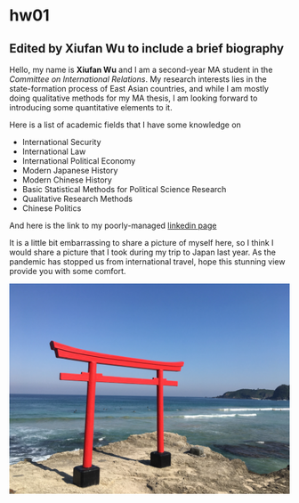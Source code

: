 # hw01

## Edited by Xiufan Wu to include a brief biography

Hello, my name is **Xiufan Wu** and I am a second-year MA student in the *Committee on International Relations*. My research interests lies in the state-formation process of East Asian countries, and while I am mostly doing qualitative methods for my MA thesis, I am looking forward to introducing some quantitative elements to it. 

Here is a list of academic fields that I have some knowledge on

* International Security
* International Law
* International Political Economy
* Modern Japanese History
* Modern Chinese History
* Basic Statistical Methods for Political Science Research 
* Qualitative Research Methods
* Chinese Politics 

And here is the link to my poorly-managed [linkedin page](www.linkedin.com/in/wuxiufan)

It is a little bit embarrassing to share a picture of myself here, so I think I would share a picture that I took during my trip to Japan last year. As the pandemic has stopped us from international travel, hope this stunning view provide you with some comfort. 

![Torii](IMG_3591.JPG)


